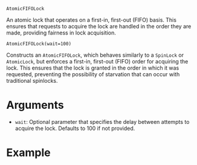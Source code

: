 ```
AtomicFIFOLock
```

An atomic lock that operates on a first-in, first-out (FIFO) basis. This ensures that requests to acquire the lock are handled in the order they are made, providing fairness in lock acquisition.

```
AtomicFIFOLock(wait=100)
```

Constructs an `AtomicFIFOLock`, which behaves similarly to a `SpinLock` or `AtomicLock`, but enforces a first-in, first-out (FIFO) order for acquiring the lock. This ensures that the lock is granted in the order in which it was requested, preventing the possibility of starvation that can occur with traditional spinlocks.

# Arguments

  * `wait`: Optional parameter that specifies the delay between attempts to acquire the lock. Defaults to 100 if not provided.

# Example

```julia fifo_lock = AtomicFIFOLock(200)  # Creates a FIFO lock with a custom wait time
